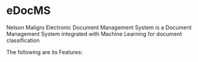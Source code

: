 # eDocMS
Nelson Maligro Electronic Document Management System
is a Document Management System integrated with Machine Learning for document classification

The following are its Features:

